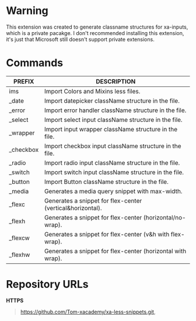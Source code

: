 # Warning

This extension was created to generate classname structures for xa-inputs, which is a private pacakge.
I don't recommended installing this extension, it's just that Microsoft still doesn't support private extensions.

# Commands

| PREFIX     | DESCRIPTION                                                 |
| ---------- | ----------------------------------------------------------- |
| ims        | Import Colors and Mixins less files.                        |
| \_date     | Import datepicker className structure in the file.          |
| \_error    | Import error handler className structure in the file.       |
| \_select   | Import select input className structure in the file.        |
| \_wrapper  | Import input wrapper className structure in the file.       |
| \_checkbox | Import checkbox input className structure in the file.      |
| \_radio    | Import radio input className structure in the file.         |
| \_switch   | Import switch input className structure in the file.        |
| \_button   | Import Button className structure in the file.              |
| \_media    | Generates a media query snippet with max-width.             |
| \_flexc    | Generates a snippet for flex-center (vertical&horizontal).  |
| \_flexh    | Generates a snippet for flex-center (horizontal/no-wrap).   |
| \_flexcw   | Generates a snippet for flex-center (v&h with flex-wrap).   |
| \_flexhw   | Generates a snippet for flex-center (horizontal with wrap). |

# Repository URLs

**HTTPS**

> https://github.com/Tom-xacademy/xa-less-snippets.git,
